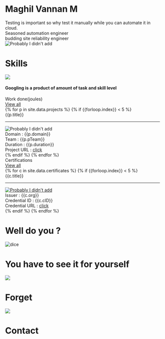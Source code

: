 <div class="flex-center">
  <!---<div class="center" style="width:350px;">
    <img class="dp" src="{{site.baseurl}}/images/harold.jpg">
    <div class="quote">
      <div>Developing webpages from scratch is fun</div>
      <div class="author"> ~ Maghil Vannan M</div>
    </div>
  </div> --->
  <div id='container'></div>
    <div class="intro">
      <div class="leftside block-head">
        <h1 class="heading-intro">Maghil Vannan M</h1>
        <div class="para flex-column">
          <div>Testing is important so why test it manually while you can automate it in cloud.</div>
          <div>Seasoned automation engineer</div>
          <div>budding site reliability engineer</div>
        </div>
      </div>
      <div class="dp-parent">
        <img class="dp" src="{{site.baseurl}}/images/semi%20formal.jpg" alt="Probably I didn't add">
      </div>
    </div>
    <div class="grand-parent">
      <h1 class="heading">Skills</h1>
      <div class ="parent-margin">
        <img class ="chart" src="{{site.baseurl}}/images/skillChart.png">
        <div class ="center-hor">
          <h4>Googling is a product of amount of task and skill level</h4>
        </div>
      </div>
    </div>
    <div class="grand-parent">
      <div class="flex-changer heading">
       <div class="heading-groups">Work done(joules)</div>
       <div><a href="{{site.baseurl}}/projects" class="btn btn-github">View all</a></div>
      </div>
      <div class="parent">
        {% for p in site.data.projects %}
          {% if {{forloop.index}} < 5 %}  <!-- for loop starts from 1-->
            <div class="child">
              <div class="title">{{p.title}}</div>
              <hr class="seperator">
              <div><img class="project-img" src="{{site.baseurl}}/images/projects/{{p.pImg}}" alt="Probably I didn't add"></div>
              <div>Domain : {{p.domain}}</div>
              <div>Team : {{p.pTeam}}</div>   
              <div>Duration : {{p.duration}}</div>                 
              <div>Project URL : <a class="course" href="{{p.pURL}}">click</a></div>
            </div>
          {% endif %}
        {% endfor %}
      </div>
    </div>
    <div class="grand-parent">
    <div class="flex-changer heading">
       <div class="heading-groups">Certifications</div>
       <div><a href="{{site.baseurl}}/certificates" class="btn btn-github">View all</a></div>
    </div> 
      <div class="parent">
        {% for c in site.data.certificates %}
          {% if {{forloop.index}} < 5 %}
            <div class="child">
              <div class="title">{{c.title}}</div>
              <hr class="seperator">
              <div>
                <a href="{{site.baseurl}}/images/certificates/{{c.cImg}}" >
                  <img class="certificate-img" src="{{site.baseurl}}/images/certificates/{{c.cImg}}" alt="Probably I didn't add">
                </a>
              </div>
              <div>Issuer : {{c.org}}</div>
              <div>Credential ID : {{c.cID}}</div>
              <div>Credential URL : <a class="course" href="{{c.cURL}}">click</a></div>
            </div>
          {% endif %}
        {% endfor %}
      </div>
    <div>
    <div class="grand-parent">
      <h1 class="heading">Well do you ?</h1>
      <div class="parent-margin">
        <div class="dice-child">
          <img onclick="thoughts()" class ="dice" src="{{site.baseurl}}/images/random1.png" alt="dice">
        </div>
        <div class ="random-post center-hor">
          <div id="idea"></div>
        </div>
      </div>
    </div>
    <div class="grand-parent">
      <h1 class="heading"> You have to see it for yourself </h1>
      <div class="parent-margin">      
        <div class="pill-child">
          <img onclick="forget()" class="pill" src="{{site.baseurl}}/images/blue.png"><h1 class="pill-text">Forget</h1>
        </div>
        <div class="pill-child">
          <img onclick="contact()" class="pill" src="{{site.baseurl}}/images/red.png"><h1 class="pill-text">Contact</h1>
        </div>
      </div>
    </div>
  </div>
</div>
